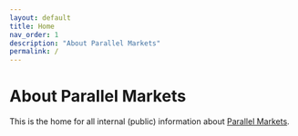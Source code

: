 ```yaml
---
layout: default
title: Home
nav_order: 1
description: "About Parallel Markets"
permalink: /
---
```

# About Parallel Markets

This is the home for all internal (public) information about [Parallel Markets](https://parallelmarkets.com).
